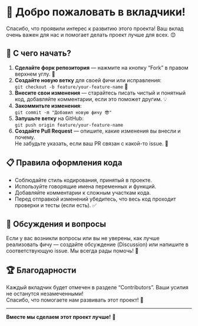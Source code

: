 # 🤝 Добро пожаловать в вкладчики!

Спасибо, что проявили интерес к развитию этого проекта! Ваш вклад очень важен для нас и помогает делать проект лучше для всех. 😊

## 🚦 С чего начать?

1. **Сделайте форк репозитория** — нажмите на кнопку “Fork” в правом верхнем углу. 🍴
2. **Создайте новую ветку** для своей фичи или исправления:  
   `git checkout -b feature/your-feature-name` 🌱
3. **Внесите свои изменения** — старайтесь писать чистый и понятный код, добавляйте комментарии, если это поможет другим. 💡
4. **Закоммитьте изменения**:  
   `git commit -m "Добавил новую фичу 😎"`
5. **Запушьте ветку** на GitHub:  
   `git push origin feature/your-feature-name`
6. **Создайте Pull Request** — опишите, какие изменения вы внесли и почему.  
   Не забудьте указать, если ваш PR связан с какой-то issue. 📌

## 📋 Правила оформления кода

- Соблюдайте стиль кодирования, принятый в проекте.  
- Используйте говорящие имена переменных и функций.  
- Добавляйте комментарии к сложным участкам кода.  
- Перед отправкой изменений убедитесь, что весь код проходит проверки и тесты (если есть). ✅

## 💬 Обсуждения и вопросы

Если у вас возникли вопросы или вы не уверены, как лучше реализовать фичу — создайте обсуждение (Discussion) или напишите в соответствующую issue. Мы всегда рады помочь! 🤗

## 🏆 Благодарности

Каждый вкладчик будет отмечен в разделе “Contributors”. Ваши усилия не останутся незамеченными!  
Спасибо, что помогаете нам развивать этот проект! 🎉

---

**Вместе мы сделаем этот проект лучше!** 🚀